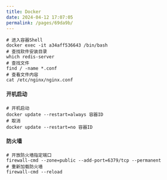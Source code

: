 ```yaml
---
title: Docker
date: 2024-04-12 17:07:05
permalink: /pages/69da9b/
---
```



``` shell
# 进入容器Shell
docker exec -it a34aff536643 /bin/bash
# 查找软件安装目录
which redis-server
# 查找文件
find / -name *.conf
# 查看文件内容
cat /etc/nginx/nginx.conf
```



#### 开机启动

``` shell
# 开机启动
docker update --restart=always 容器ID
# 取消
docker update --restart=no 容器ID 
```

#### 防火墙

```shell
# 开放防火墙指定端口
firewall-cmd --zone=public --add-port=6379/tcp --permanent
# 重新加载防火墙
firewall-cmd --reload
```

